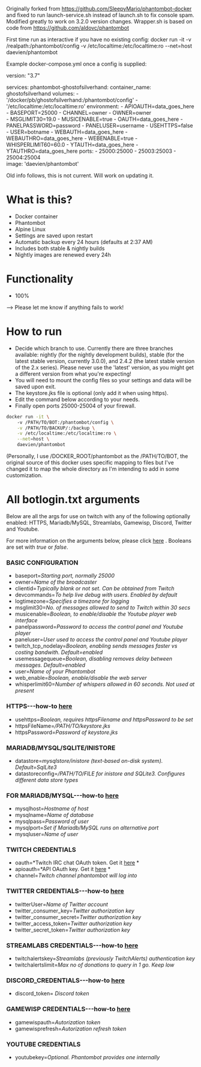 Originally forked from https://github.com/SleepyMario/phantombot-docker and fixed to run launch-service.sh instead of launch.sh to fix console spam.
Modified greatly to work on 3.2.0 version changes. Wrapper.sh is based on code from https://github.com/aldovc/phantombot

First time run as interactive if you have no existing config:
docker run -it -v /realpath:/phantombot/config -v /etc/localtime:/etc/localtime:ro --net=host daevien/phantombot


Example docker-compose.yml once a config is supplied:

version: "3.7"

services:
    phantombot-ghostofsilverhand:
      container_name: ghostofsilverhand
      volumes:
        - '/docker/pb/ghostofsilverhand:/phantombot/config'
        - '/etc/localtime:/etc/localtime:ro'
      environment:
        - APIOAUTH=data_goes_here
        - BASEPORT=25000
        - CHANNEL=owner
        - OWNER=owner        
	- MSGLIMIT30=19.0
        - MUSICENABLE=true
        - OAUTH=data_goes_here
        - PANELPASSWORD=password
        - PANELUSER=username
        - USEHTTPS=false
        - USER=botname
        - WEBAUTH=data_goes_here
        - WEBAUTHRO=data_goes_here
        - WEBENABLE=true
        - WHISPERLIMIT60=60.0
        - YTAUTH=data_goes_here
        - YTAUTHRO=data_goes_here
      ports:
        - 25000:25000
        - 25003:25003
        - 25004:25004  
      image: 'daevien/phantombot'
      
      
Old info follows, this is not current. Will work on updating it.

# What is this?
* Docker container
* Phantombot
* Alpine Linux 
* Settings are saved upon restart
* Automatic backup every 24 hours (defaults at 2:37 AM)
* Includes both stable & nightly builds 
* Nightly images are renewed every 24h 

# Functionality
* 100%

--> Please let me know if anything fails to work!

# How to run
* Decide which branch to use. Currently there are three branches available: nightly (for the nightly development builds), stable (for the latest stable version, currently 3.0.0), and 2.4.2 (the latest stable version of the 2.x series). Please never use the 'latest' version, as you might get a different version from what you're expecting!
* You will need to mount the config files so your settings and data will be saved upon exit.
* The keystore.jks file is optional (only add it when using https).
* Edit the command below according to your needs.
* Finally open ports 25000-25004 of your firewall.
```sh
docker run -it \ 
	-v /PATH/TO/BOT:/phantombot/config \
	-v /PATH/TO/BACKUP/:/backup \
	-v /etc/localtime:/etc/localtime:ro \
	--net=host \
	daevien/phantombot
```
(Personally, I use /DOCKER_ROOT/phantombot as the /PATH/TO/BOT, the original source of this docker uses specific mapping to files but I've changed it to map the whole directory as I'm intending to add in some customization.

# All botlogin.txt arguments
Below are all the args for use on twitch with any of the following optionally enabled: HTTPS, Mariadb/MySQL, Streamlabs, Gamewisp, Discord, Twitter and Youtube.

For more information on the arguments below, please click [here](https://community.phantombot.tv/t/settings-for-botlogin-txt/78) .
Booleans are set with *true* or *false*.

### BASIC CONFIGURATION
* baseport=*Starting port, normally 25000*
* owner=*Name of the broadcaster*
* clientid=*Typically blank or not set. Can be obtained from Twitch*
* devcommands=*To help live debug with users. Enabled by default*
* logtimezone=*Specifies a timezone for logging*
* msglimit30=*No. of messages allowed to send to Twitch within 30 secs*
* musicenable=*Boolean, to enable/disable the Youtube player web interface*
* panelpassword=*Password to access the control panel and Youtube player*
* paneluser=*User used to access the control panel and Youtube player*
* twitch_tcp_nodelay=*Boolean, enabling sends  messages faster vs costing bandwith. Default=enabled*
* usemessagequeue=*Boolean, disabling removes delay between messages. Default=enabled*
* user=*Name of your Phantombot*
* web_enable=*Boolean, enable/disable the web server*
* whisperlimit60=*Number of whispers allowed in 60 seconds. Not used at present*
### HTTPS---how-to [here](https://community.phantombot.tv/t/how-to-enable-ssl-on-phantombot/71)
* usehttps=*Boolean, requires httpsFilename and httpsPassword to be set*
* httpsFileName=*/PATH/TO/keystore.jks*
* httpsPassword=*Password of keystore.jks*
### MARIADB/MYSQL/SQLITE/INISTORE
* datastore=*mysqlstore/inistore (text-based on-disk system). Default=SqlLite3*
* datastoreconfig=*/PATH/TO/FILE for inistore and SQLite3. Configures different data store types* 
### FOR MARIADB/MYSQL---how-to [here](https://community.phantombot.tv/t/mysql-configuration/73)
* mysqlhost=*Hostname of host*
* mysqlname=*Name of database*
* mysqlpass=*Password of user*
* mysqlport=*Set if Mariadb/MySQL runs on alternative port*
* mysqluser=*Name of user*
### TWITCH CREDENTIALS
* oauth=*Twitch IRC chat OAuth token. Get it [here](https://twitchapps.com/tmi/) *
* apioauth=*API OAuth key. Get it [here](https://twitchapps.com/tokengen/) *
* channel=*Twitch channel phantombot will log into*
### TWITTER CREDENTIALS---how-to [here](https://community.phantombot.tv/t/twitter-integration-setup/65)
* twitterUser=*Name of Twitter account*
* twitter_consumer_key=*Twitter authorization key*
* twitter_consumer_secret=*Twitter authorization key*
* twitter_access_token=*Twitter authorization key*
* twitter_secret_token=*Twitter authorization key*
### STREAMLABS CREDENTIALS---how-to [here](https://phantombot.tv/streamlabs/)
* twitchalertskey=*Streamlabs (previously TwitchAlerts) authentication key*
* twitchalertslimit=*Max no of donations to query in 1 go. Keep low*
### DISCORD_CREDENTIALS---how-to [here](https://community.phantombot.tv/t/discord-integration-setup/64)
* discord_token= *Discord token*
### GAMEWISP CREDENTIALS---how-to [here](https://phantombot.tv/gamewisp/)
* gamewispauth=*Autorization token*
* gamewisprefresh=*Autorization refresh token*
### YOUTUBE CREDENTIALS
* youtubekey=*Optional. Phantombot provides one internally*
